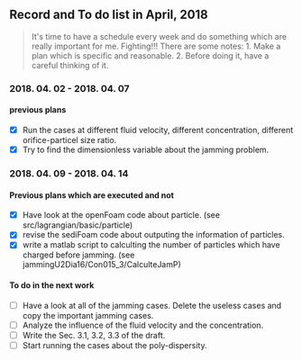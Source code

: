 ## Record and To do list in April, 2018
> It's time to have a schedule every week and do something which are really important for me. Fighting!!!
> There are some notes: 1. Make a plan which is specific and reasonable. 2. Before doing it, have a careful thinking of it. 

### 2018. 04. 02 - 2018. 04. 07
#### previous plans
- [x] Run the cases at different fluid velocity, different concentration, different orifice-particel size ratio.
- [x] Try to find the dimensionless variable about the jamming problem.

### 2018. 04. 09 - 2018. 04. 14 
#### Previous plans which are executed and not
- [x] Have look at the openFoam code about particle. (see src/lagrangian/basic/particle)
- [x] revise the sediFoam code about outputing the information of particles. 
- [x] write a matlab script to calculting the number of particles which have charged before jamming. (see jammingU2Dia16/Con015_3/CalculteJamP)

#### To do in the next work
- [ ] Have a look at all of the jamming cases. Delete the useless cases and copy the important jamming cases.
- [ ] Analyze the influence of the fluid velocity and the concentration. 
- [ ] Write the Sec. 3.1, 3.2, 3.3 of the draft. 
- [ ] Start running the cases about the poly-dispersity. 
